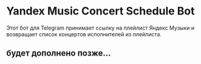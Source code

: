 # Yandex Music Concert Schedule Bot

Этот бот для Telegram принимает ссылку на плейлист Яндекс Музыки и возвращает список концертов исполнителей из плейлиста.

## будет дополнено позже...

